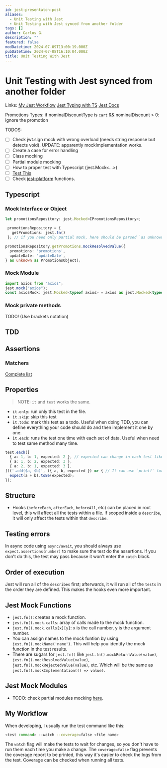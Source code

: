 ```yaml
---
id: jest-presentaton-post
aliases:
  - Unit Testing with Jest
  - Unit Testing with Jest synced from another folder
tags: []
author: Carlos G.
description: ""
featured: false
modDatetime: 2024-07-09T13:00:19.000Z
pubDatetime: 2024-07-08T16:10:04.000Z
title: Unit Testing With Jest
---
```



# Unit Testing with Jest synced from another folder

Links:
[My Jest Workflow](1-projects/jest-presentation/1720096523-my-jest-workflow.md)
[Jest Typing with TS](1-projects/jest-presentation/1720096529-jest-typing-with-ts.md)
[Jest Docs](https://jestjs.io/docs/getting-started)

Promotions Types:
if nominalDiscountType is `cart` && nominalDiscount > 0: ignore the promotion

TODOS:
- [ ] Check jwt.sign mock with wrong overload (needs string response but detects void). UPDATE: apparently mockImplementation works.
- [ ] Create a case for error handling
- [ ] Class mocking
- [ ] Partial module mocking
- [ ] How to proper test with Typescript (jest.Mock<...>) 
- [ ] [Test This](1-projects/jest-presentation/1720016366-CANK.md)
- [ ] Check [jest-platform](https://jestjs.io/docs/jest-platform) functions.

## Typescript

### Mock Interface or Object
```typescript
let promotionsRepository: jest.Mocked<IPromotionsRepository>;

 promotionsRepository = {
   getPromotions: jest.fn()
 }; // if you need only partial mock, here should be parsed `as unknown as jest.Mocked<IPromotionsRepository>`

promotionsRepository.getPromotions.mockResolvedValue({
  promotions: 'promotions',
  updateDate: 'updateDate',
} as unknown as PromotionsObject);
```

### Mock Module

```typescript
import axios from "axios";
jest.mock("axios");
const axiosMock: jest.Mocked<typeof axios> = axios as jest.Mocked<typeof axios>;
```

### Mock private methods
TODO! (Use brackets notation)

## TDD

## Assertions

### Matchers
[Complete list](https://jestjs.io/docs/expect)

## Properties

> NOTE: `it` and `test` works the same.

- `it.only`: run only this test in the file.
- `it.skip`: skip this test
- `it.todo`: mark this test as a todo. Useful when doing TDD, you can define everything your code should do and then implement it one by one.
- `it.each`: runs the test one time with each set of data. Useful when need to test same method many time.

```typescript
test.each([
  { a: 1, b: 1, expected: 2 }, // expected can change in each test like this, or define it once before.
  { a: 1, b: 2, expected: 3 },
  { a: 2, b: 1, expected: 3 },
])('.add($a, $b)', ({ a, b, expected }) => { // It can use `printf` formatting.
  expect(a + b).toBe(expected);
});
```

## Structure

- Hooks (`beforeEach`, `afterEach`, `beforeAll`, etc) can be placed in root level, this will affect all the tests within a file. If scoped inside a `describe`, it will only affect the tests within that `describe`.

## Testing errors

In async code using `async/await`, you should always use `expect.assertions(number)` to make sure the test do the assertions. If you don't do this, the test may pass because it won't enter the `catch` block.

## Order of execution

Jest will run all of the `describes` first; afterwards, it will run all of the `tests` in the order they are defined. This makes the hooks even more important.

## Jest Mock Functions

- `jest.fn()`: creates a mock function.
- `jest.fn().mock.calls`: array of calls made to the mock function.
- `jest.fn().mock.calls[x][y]`: x is the call number, y is the argument number.
- You can assign names to the mock funtion by using `jest.fn().mockName('name')`. This will help you identify the mock function in the test results.
- There are sugars for `jest.fn()` like `jest.fn().mockReturnValue(value)`, `jest.fn().mockResolvedValue(value)`, `jest.fn().mockRejectedValue(value)`, etc. Which will be the same as `jest.fn().mockImplementation(() => value)`. 


## Jest Mock Modules

- TODO: check partial modules mocking [here](https://jestjs.io/docs/mock-functions#mocking-partials).

## My Workflow

When developing, I usually run the test command like this:
```bash
<test command> --watch --coverage=false <file name>
```

The `watch` flag will make the tests to wait for changes, so you don't have to run them each time you make a change.
The `coverage=false` flag prevents the coverage report to be printed, this way it's easier to check the logs from the test. Coverage can be checked when running all tests.
